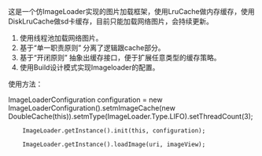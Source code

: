 这是一个仿ImageLoader实现的图片加载框架，使用LruCache做内存缓存，使用DiskLruCache做sd卡缓存，目前只能加载网络图片，会持续更新。

1. 使用线程池加载网络图片。
2. 基于“单一职责原则” 分离了逻辑跟cache部分。
3. 基于“开闭原则” 抽象出缓存接口，便于扩展任意类型的缓存策略。
4. 使用Build设计模式实现Imageloader的配置。

使用方法：

 ImageLoaderConfiguration configuration = new ImageLoaderConfiguration().setmImageCache(new DoubleCache(this)).setmType(ImageLoader.Type.LIFO).setThreadCount(3);
        
        ImageLoader.getInstance().init(this, configuration);
         
        ImageLoader.getInstance().loadImage(uri, imageView);
